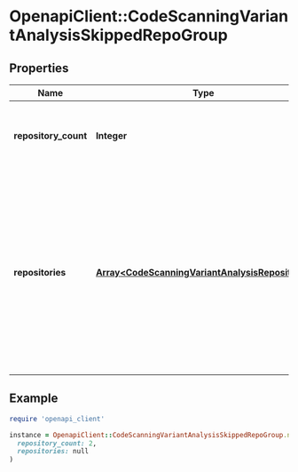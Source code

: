 # OpenapiClient::CodeScanningVariantAnalysisSkippedRepoGroup

## Properties

| Name | Type | Description | Notes |
| ---- | ---- | ----------- | ----- |
| **repository_count** | **Integer** | The total number of repositories that were skipped for this reason. |  |
| **repositories** | [**Array&lt;CodeScanningVariantAnalysisRepository&gt;**](CodeScanningVariantAnalysisRepository.md) | A list of repositories that were skipped. This list may not include all repositories that were skipped. This is only available when the repository was found and the user has access to it. |  |

## Example

```ruby
require 'openapi_client'

instance = OpenapiClient::CodeScanningVariantAnalysisSkippedRepoGroup.new(
  repository_count: 2,
  repositories: null
)
```

